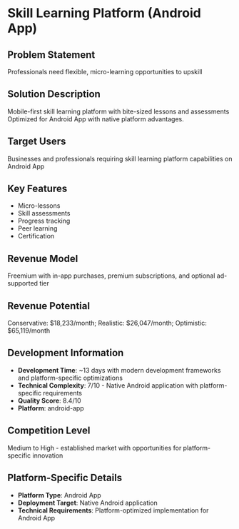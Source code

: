 # Skill Learning Platform (Android App)

## Problem Statement
Professionals need flexible, micro-learning opportunities to upskill

## Solution Description
Mobile-first skill learning platform with bite-sized lessons and assessments Optimized for Android App with native platform advantages.

## Target Users
Businesses and professionals requiring skill learning platform capabilities on Android App

## Key Features
- Micro-lessons
- Skill assessments
- Progress tracking
- Peer learning
- Certification

## Revenue Model
Freemium with in-app purchases, premium subscriptions, and optional ad-supported tier

## Revenue Potential
Conservative: $18,233/month; Realistic: $26,047/month; Optimistic: $65,119/month

## Development Information
- **Development Time**: ~13 days with modern development frameworks and platform-specific optimizations
- **Technical Complexity**: 7/10 - Native Android application with platform-specific requirements
- **Quality Score**: 8.4/10
- **Platform**: android-app

## Competition Level
Medium to High - established market with opportunities for platform-specific innovation

## Platform-Specific Details
- **Platform Type**: Android App
- **Deployment Target**: Native Android application
- **Technical Requirements**: Platform-optimized implementation for Android App
